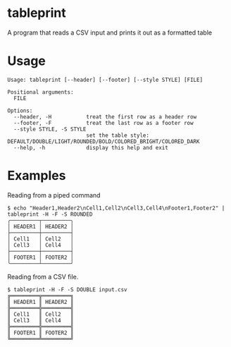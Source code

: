 # tableprint
A program that reads a CSV input and prints it out as a formatted table

# Usage
```text
Usage: tableprint [--header] [--footer] [--style STYLE] [FILE]

Positional arguments:
  FILE

Options:
  --header, -H           treat the first row as a header row
  --footer, -F           treat the last row as a footer row
  --style STYLE, -S STYLE
                         set the table style: DEFAULT/DOUBLE/LIGHT/ROUNDED/BOLD/COLORED_BRIGHT/COLORED_DARK
  --help, -h             display this help and exit
```

# Examples

Reading from a piped command
```shell
$ echo "Header1,Header2\nCell1,Cell2\nCell3,Cell4\nFooter1,Footer2" | tableprint -H -F -S ROUNDED
╭─────────┬─────────╮
│ HEADER1 │ HEADER2 │
├─────────┼─────────┤
│ Cell1   │ Cell2   │
│ Cell3   │ Cell4   │
├─────────┼─────────┤
│ FOOTER1 │ FOOTER2 │
╰─────────┴─────────╯
```

Reading from a CSV file.
```shell
$ tableprint -H -F -S DOUBLE input.csv
╔═════════╦═════════╗
║ HEADER1 ║ HEADER2 ║
╠═════════╬═════════╣
║ Cell1   ║ Cell2   ║
║ Cell3   ║ Cell4   ║
╠═════════╬═════════╣
║ FOOTER1 ║ FOOTER2 ║
╚═════════╩═════════╝

```
